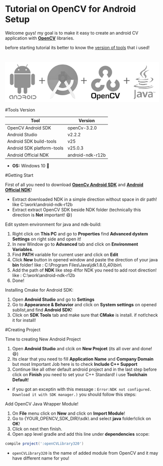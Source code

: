 # Tutorial on OpenCV for Android Setup

Welcome guys!
my goal is to make it easy to create an android CV application with **[OpenCV](http://opencv.org/)** libraries.

before starting tutorial its better to know the [version of tools](#tools-version) that i used!

#

![OpenCV for Android](/images/LOGO.png)

#Tools Version

Tool | Version
------------ | -------------
OpenCV Android SDK | openCv-3.2.0
Android Studio | v2.2.2
Android SDK build-tools | v25
Android SDK platform-tools | v25.0.3
Android Official NDK | android-ndk-r12b

* **OS:** Windows 10 :shit:

#Getting Start

First of all you need to download [**OpenCv Android SDK**](http://opencv.org/downloads.html) and [**Android Official NDK**](https://developer.android.com/ndk/downloads/index.html)!
* Extract downloaded NDK in a simple direction without  space in dir path! like C:\work\android-ndk-r12b
* Extract extract OpenCV SDK beside NDK folder (technically this direction is **Not** important! :smile:)

Edit system environment for java and ndk-build:

1. Right click on **This PC** and go to **Properties** find **Advanced dystem Settings** on right side and open it!
2. In new Window go to **Advanced** tab and click on **Environment Variables**.
3. Find **PATH** variable for current user and click on **Edit**
4. Click **New** button in opened window and paste the direction of your java **bin** folder! like : C:\Program Files\Java\jdk1.8.0_40\bin\
5. Add the path of **NDK** like step 4!for NDK you need to add root direction! like : C:\work\android-ndk-r12b
6. Done!

Installing Cmake for Android SDK:

1. Open **Android Studio** and go to **Settings**
2. Go to **Appearance & Behavior** and click on **System settings** on opened sublist,and find **Android SDK**!
3. Click on **SDK Tools** tab and make sure that **CMake** is install. if not!check it for install!

#Creating Project

Time to creating New Android Project

1. Open **Android Studio** and clcik on **New Projcet** (its all over and done! :smile:)
2. Its clear that you need to fill **Application Name** and **Company Domain** but most Important Job here is to check **Include C++ Support**
3. Continue like all other default android project and in the last step before click on **Finish** you need to set your C++ Standard! i use **Toolchain Default**!

* if you got an exceptin with this message : ``Error:NDK not configured. 
Download it with SDK manager.)`` you should follow this steps:

Add OpenCV Java Wrapper Module!

1. On **File** menu click on **New** and click on **Import Module**!
2. Go to {YOUR_OPENCV_SDK_DIR}\sdk\ and select **java** folder!click on **OK**!
3. Click on next then finish.
4. Open app level gradle and add this line under **dependencies** scope:

```gradle
compile project(':openCVLibrary320')

```
* `openCVLibrary320` is the name of added module from OpenCV and it may have different name for you!





